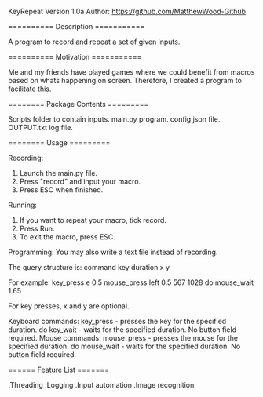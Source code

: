 KeyRepeat Version 1.0a
Author: https://github.com/MatthewWood-Github

========== Description ===========

A program to record and repeat a set of given inputs.

========== Motivation ===========

Me and my friends have played games where we could benefit from
macros based on whats happening on screen. Therefore, I
created a program to facilitate this.

======== Package Contents =========

Scripts folder to contain inputs.
main.py program.
config.json file.
OUTPUT.txt log file.

======== Usage =========

Recording:
  1) Launch the main.py file.
  2) Press "record" and input your macro.
  3) Press ESC when finished.

Running:
  1) If you want to repeat your macro, tick record.
  2) Press Run.
  3) To exit the macro, press ESC.
 
Programming:
  You may also write a text file instead of recording.
  
  The query structure is:
  command key duration x y

  For example: key_press e 0.5
               mouse_press left 0.5 567 1028
               do mouse_wait 1.65
  
  For key presses, x and y are optional.
  
  Keyboard commands:
    key_press - presses the key for the specified duration.
    do key_wait - waits for the specified duration. No button field required.
  Mouse commands:
    mouse_press - presses the mouse for the specified duration.
    do mouse_wait - waits for the specified duration. No button field required.

====== Feature List =======

.Threading
.Logging
.Input automation
.Image recognition
